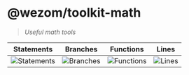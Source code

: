 # @wezom/toolkit-math

> _Useful math tools_

| Statements                  | Branches                | Functions                 | Lines                |
| --------------------------- | ----------------------- | ------------------------- | -------------------- |
| ![Statements](https://img.shields.io/badge/Coverage-100%25-brightgreen.svg) | ![Branches](https://img.shields.io/badge/Coverage-100%25-brightgreen.svg) | ![Functions](https://img.shields.io/badge/Coverage-100%25-brightgreen.svg) | ![Lines](https://img.shields.io/badge/Coverage-100%25-brightgreen.svg)    |
